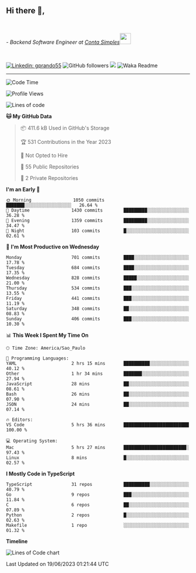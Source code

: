 <h2>Hi there  👋,</h2> </br>

<p><em>- Backend Software Engineer at <a href="https://contasimples.com">Conta Simples</a><img src="https://media.giphy.com/media/WUlplcMpOCEmTGBtBW/giphy.gif" width="30"> 
</em></p></br>


[![Linkedin: gprando55](https://img.shields.io/badge/-gprando55-blue?style=flat-square&logo=Linkedin&logoColor=white&link=https://www.linkedin.com/in/prandogabriel/)](https://www.linkedin.com/in/prandogabriel)
![GitHub followers](https://img.shields.io/github/followers/prandogabriel?label=Follow&style=social)
![](https://visitor-badge.glitch.me/badge?page_id=prandogabriel.prandogabriel)
![Waka Readme](https://github.com/prandogabriel/prandogabriel/workflows/Waka%20Readme/badge.svg)

---
<!--START_SECTION:waka-->
![Code Time](http://img.shields.io/badge/Code%20Time-2%2C448%20hrs%2025%20mins-blue)

![Profile Views](http://img.shields.io/badge/Profile%20Views-27-blue)

![Lines of code](https://img.shields.io/badge/From%20Hello%20World%20I%27ve%20Written-3.1%20million%20lines%20of%20code-blue)

**🐱 My GitHub Data** 

> 📦 411.6 kB Used in GitHub's Storage 
 > 
> 🏆 531 Contributions in the Year 2023
 > 
> 🚫 Not Opted to Hire
 > 
> 📜 55 Public Repositories 
 > 
> 🔑 2 Private Repositories 
 > 
**I'm an Early 🐤** 

```text
🌞 Morning                1050 commits        ███████░░░░░░░░░░░░░░░░░░   26.64 % 
🌆 Daytime                1430 commits        █████████░░░░░░░░░░░░░░░░   36.28 % 
🌃 Evening                1359 commits        █████████░░░░░░░░░░░░░░░░   34.47 % 
🌙 Night                  103 commits         █░░░░░░░░░░░░░░░░░░░░░░░░   02.61 % 
```
📅 **I'm Most Productive on Wednesday** 

```text
Monday                   701 commits         ████░░░░░░░░░░░░░░░░░░░░░   17.78 % 
Tuesday                  684 commits         ████░░░░░░░░░░░░░░░░░░░░░   17.35 % 
Wednesday                828 commits         █████░░░░░░░░░░░░░░░░░░░░   21.00 % 
Thursday                 534 commits         ███░░░░░░░░░░░░░░░░░░░░░░   13.55 % 
Friday                   441 commits         ███░░░░░░░░░░░░░░░░░░░░░░   11.19 % 
Saturday                 348 commits         ██░░░░░░░░░░░░░░░░░░░░░░░   08.83 % 
Sunday                   406 commits         ███░░░░░░░░░░░░░░░░░░░░░░   10.30 % 
```


📊 **This Week I Spent My Time On** 

```text
🕑︎ Time Zone: America/Sao_Paulo

💬 Programming Languages: 
YAML                     2 hrs 15 mins       ██████████░░░░░░░░░░░░░░░   40.12 % 
Other                    1 hr 34 mins        ███████░░░░░░░░░░░░░░░░░░   27.94 % 
JavaScript               28 mins             ██░░░░░░░░░░░░░░░░░░░░░░░   08.61 % 
Bash                     26 mins             ██░░░░░░░░░░░░░░░░░░░░░░░   07.90 % 
JSON                     24 mins             ██░░░░░░░░░░░░░░░░░░░░░░░   07.14 % 

🔥 Editors: 
VS Code                  5 hrs 36 mins       █████████████████████████   100.00 % 

💻 Operating System: 
Mac                      5 hrs 27 mins       ████████████████████████░   97.43 % 
Linux                    8 mins              █░░░░░░░░░░░░░░░░░░░░░░░░   02.57 % 
```

**I Mostly Code in TypeScript** 

```text
TypeScript               31 repos            ██████████░░░░░░░░░░░░░░░   40.79 % 
Go                       9 repos             ███░░░░░░░░░░░░░░░░░░░░░░   11.84 % 
C                        6 repos             ██░░░░░░░░░░░░░░░░░░░░░░░   07.89 % 
Python                   2 repos             █░░░░░░░░░░░░░░░░░░░░░░░░   02.63 % 
Makefile                 1 repo              ░░░░░░░░░░░░░░░░░░░░░░░░░   01.32 % 
```



**Timeline**

![Lines of Code chart](https://raw.githubusercontent.com/prandogabriel/prandogabriel/master/assets/bar_graph.png)


 Last Updated on 19/06/2023 01:21:44 UTC
<!--END_SECTION:waka-->

